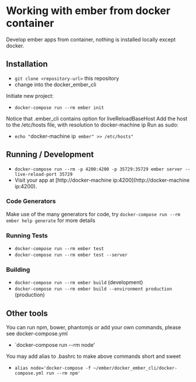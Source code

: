 # Working with ember from docker container 

Develop ember apps from container, nothing is installed locally except docker.

## Installation

* `git clone <repository-url>` this repository
* change into the docker_ember_cli

Initiate new project:
* `docker-compose run --rm ember init`

Notice that .ember_cli contains option for liveReloadBaseHost
Add the host to the /etc/hosts file, with resolution to docker-machine ip
Run as sudo:
* `echo "`docker-machine ip` ember" >> /etc/hosts"`

## Running / Development

* `docker-compose run --rm -p 4200:4200 -p 35729:35729 ember server --live-reload-port 35729`
* Visit your app at [http://docker-machine ip:4200](http://docker-machine ip:4200).

### Code Generators

Make use of the many generators for code, try `docker-compose run --rm ember help generate` for more details

### Running Tests

* `docker-compose run --rm ember test`
* `docker-compose run --rm ember test --server`

### Building

* `docker-compose run --rm ember build` (development)
* `docker-compose run --rm ember build --environment production` (production)

## Other tools
You can run npm, bower, phantomjs or add your own commands, please see docker-compose.yml
* `docker-compose run --rm node'

You may add alias to .bashrc to make above commands short and sweet
* `alias node='docker-compose -f ~/ember/docker_ember_cli/docker-compose.yml run --rm npm'`
